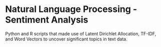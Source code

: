 # Natural Language Processing - Sentiment Analysis
 Python and R scripts that made use of Latent Dirichlet Allocation, TF-IDF, and Word Vectors to uncover significant topics in text data.
